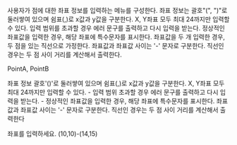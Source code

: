 사용자가 점에 대한 좌표 정보를 입력하는 메뉴를 구성한다.
좌표 정보는 괄호"(", ")"로 둘러쌓여 있으며 쉼표(,)로 x값과 y값을 구분한다.
X, Y좌표 모두 최대 24까지만 입력할 수 있다.
입력 범위를 초과할 경우 에러 문구를 출력하고 다시 입력을 받는다.
정상적인 좌표값을 입력한 경우, 해당 좌표에 특수문자를 표시한다.
좌표값을 두 개 입력한 경우, 두 점을 있는 직선으로 가정한다. 좌표값과 좌표값 사이는 '-' 문자로 구분한다.
직선인 경우는 두 점 사이 거리를 계산해서 출력한다.

PointA, PointB

좌표 정보 괄호'()'로 둘러쌓여 있으며 쉼표(,)로 x값과 y값을 구분한다.
X, Y좌표 모두 최대 24까지만 입력할 수 있다.
    - 입력 범위 초과할 경우 에러 문구를 출력하고 다시 입력을 받는다.
    - 정상적인 좌표값을 입력한 경우, 해당 좌표에 특수문자를 표시한다.
좌표값과 좌표값 사이는 '-' 문자로 구분한다.
직선인 경우는 두 점 사이 거리를 계산해서 출력한다

좌표를 입력하세요.
(10,10)-(14,15)
